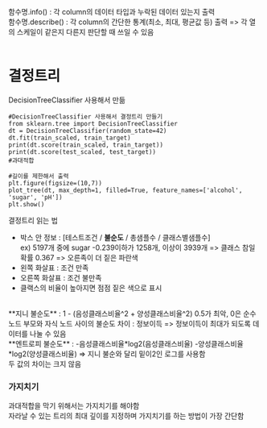 함수명.info() : 각 column의 데이터 타입과 누락된 데이터 있는지 출력  
함수명.describe() : 각 column의 간단한 통계(최소, 최대, 평균값 등) 출력 => 각 열의 스케일이 같은지 다른지 판단할 때 쓰일 수 있음  
<br />
# 결정트리
DecisionTreeClassifier 사용해서 만듦
```
#DecisionTreeClassifier 사용해서 결정트리 만들기
from sklearn.tree import DecisionTreeClassifier
dt = DecisionTreeClassifier(random_state=42)
dt.fit(train_scaled, train_target)
print(dt.score(train_scaled, train_target))
print(dt.score(test_scaled, test_target))
#과대적합

#길이를 제한해서 출력
plt.figure(figsize=(10,7))
plot_tree(dt, max_depth=1, filled=True, feature_names=['alcohol', 'sugar', 'pH'])
plt.show()
```
결정트리 읽는 법
- 박스 안 정보 : [테스트조건 / **불순도** / 총샘플수 / 클래스별샘플수]  
ex) 5197개 중에 sugar -0.239이하가 1258개, 이상이 3939개 => 클래스 참일 확률 0.367 => 오른족이 더 짙은 파란색
- 왼쪽 화살표 : 조건 만족
- 오른쪽 화살표 : 조건 불만족
- 클랙스의 비율이 높아지면 점점 짙은 색으로 표시
<br />
**지니 불순도** : 1 - (음성클래스비율^2 + 양성클래스비율^2)  
0.5가 최악, 0은 순수 노드  
부모와 자식 노드 사이의 불순도 차이 : 정보이득 => 정보이득이 최대가 되도록 데이터를 나눌 수 있음  
<br />
**엔트로피 불순도** : -음성클래스비율*log2(음성클래스비율) -양성클래스비율*log2(양성클래스비율)  
=> 지니 불순와 달리 밑이2인 로그를 사용함  
<br />
두 값의 차이는 크지 않음  

### 가지치기
과대적합을 막기 위해서는 가지치기를 해야함  
자라날 수 있는 트리의 최대 깊이를 지정하며 가지치기를 하는 방법이 가장 간단함




